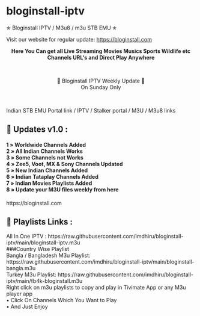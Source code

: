# bloginstall-iptv
✯ Bloginstall IPTV / M3u8 / m3u STB EMU ✯

Visit our website for regular update: https://bloginstall.com
<p align="center"><b>Here You Can get all Live Streaming Movies Musics Sports Wildlife etc Channels URL's and Direct Play Anywhere</b></p><br>

<p align="center">🔕 Bloginstall IPTV Weekly Update 🔕 <br> On Sunday Only</p><br>

<p>Indian STB EMU Portal link / IPTV / Stalker portal / M3U / M3u8 links</p>
<h2> 🍃 Updates v1.0 : </h2>
 
<h4>

1 » Worldwide Channels Added<br>
2 » All Indian Channels Works<br>
3 » Some Channels not Works<br>
4 » Zee5, Voot, MX & Sony Channels Updated<br>
5 » New Indian Channels Added<br>
6 » Indian Tataplay Channels Added<br>
7 » Indian Movies Playlists Added<br> 
8 » Update your M3U files weekly from here<br>

</h4>
https://bloginstall.com
<br> 

<h2> 📙 Playlists Links : </h2>
 All In One IPTV :     https://raw.githubusercontent.com/imdhiru/bloginstall-iptv/main/bloginstall-iptv.m3u
 <br/>
 ###Country Wise Playlist
 <br/>
 Bangla / Bangladesh M3u Playlist: https://raw.githubusercontent.com/imdhiru/bloginstall-iptv/main/bloginstall-bangla.m3u
 <br/>
 Turkey M3u Playlist: https://raw.githubusercontent.com/imdhiru/bloginstall-iptv/main/fb4k-bloginstall.m3u
 <br/>
  Right click on m3u playlists to copy and play in Tivimate App or any M3u player app<br>
• Click On Channels Which You Want to Play<br>
• And Just Enjoy
